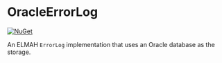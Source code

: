 # OracleErrorLog

[![NuGet][nuget-badge]][nuget-pkg]

An ELMAH `ErrorLog` implementation that uses an Oracle database as the storage.


[nuget-badge]: https://img.shields.io/nuget/v/elmah.oracle.svg
[nuget-pkg]: https://www.nuget.org/packages/elmah.oracle
